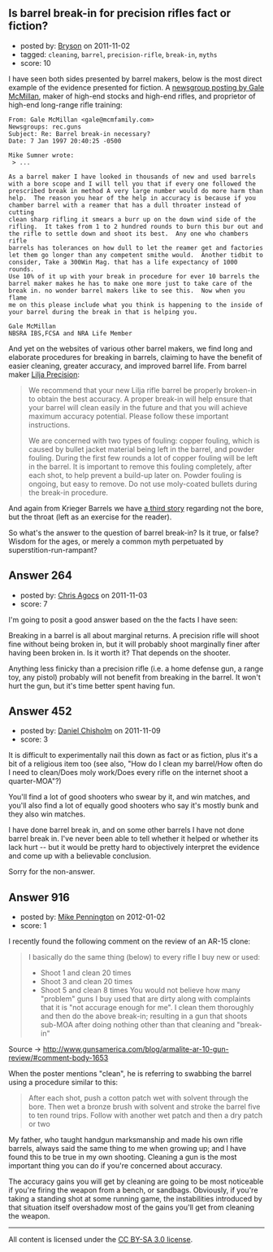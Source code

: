 ## Is barrel break-in for precision rifles fact or fiction?

- posted by: [Bryson](https://stackexchange.com/users/-1/32-bryson) on 2011-11-02
- tagged: `cleaning`, `barrel`, `precision-rifle`, `break-in`, `myths`
- score: 10

I have seen both sides presented by barrel makers, below is the most direct example of the evidence presented for fiction. A <a href="http://groups.google.com/group/rec.guns/browse_thread/thread/2f3e5b3c7be10adf/a4a6b09ef0cc8302?q=group:rec.guns+insubject:necessary+insubject:barrel+insubject:break+author:Gale+author:McMillan">newsgroup posting by Gale McMillan</a>, maker of high-end stocks and high-end rifles, and proprietor of high-end long-range rifle training: 

    From: Gale McMillan <gale@mcmfamily.com>
    Newsgroups: rec.guns
    Subject: Re: Barrel break-in necessary?
    Date: 7 Jan 1997 20:40:25 -0500
    
    Mike Sumner wrote:
     > ...
    
    As a barrel maker I have looked in thousands of new and used barrels
    with a bore scope and I will tell you that if every one followed the
    prescribed break in method A very large number would do more harm than
    help.  The reason you hear of the help in accuracy is because if you
    chamber barrel with a reamer that has a dull throater instead of cutting
    clean sharp rifling it smears a burr up on the down wind side of the
    rifling.  It takes from 1 to 2 hundred rounds to burn this bur out and
    the rifle to settle down and shoot its best.  Any one who chambers rifle
    barrels has tolerances on how dull to let the reamer get and factories
    let them go longer than any competent smithe would.  Another tidbit to
    consider, Take a 300Win Mag. that has a life expectancy of 1000 rounds. 
    Use 10% of it up with your break in procedure for ever 10 barrels the
    barrel maker makes he has to make one more just to take care of the
    break in. no wonder barrel makers like to see this.  Now when you flame
    me on this please include what you think is happening to the inside of
    your barrel during the break in that is helping you.
    
    Gale McMillan
    NBSRA IBS,FCSA and NRA Life Member

And yet on the websites of various other barrel makers, we find long and elaborate procedures for breaking in barrels, claiming to have the benefit of easier cleaning, greater accuracy, and improved barrel life. From barrel maker <a href="">Lilja Precision</a>:

> We recommend that your new Lilja rifle barrel be properly broken-in to
> obtain the best accuracy. A proper break-in will help ensure that your
> barrel will clean easily in the future and that you will achieve
> maximum accuracy potential. Please follow these important
> instructions.
> 
> We are concerned with two types of fouling: copper fouling, which is
> caused by bullet jacket material being left in the barrel, and powder
> fouling. During the first few rounds a lot of copper fouling will be
> left in the barrel. It is important to remove this fouling completely,
> after each shot, to help prevent a build-up later on. Powder fouling
> is ongoing, but easy to remove. Do not use moly-coated bullets during
> the break-in procedure.

And again from Krieger Barrels we have <a href="http://www.kriegerbarrels.com/Break_In__Cleaning-c1246-wp2558.htm">a third story</a> regarding not the bore, but the throat (left as an exercise for the reader).

So what's the answer to the question of barrel break-in? Is it true, or false? Wisdom for the ages, or merely a common myth perpetuated by superstition-run-rampant? 


## Answer 264

- posted by: [Chris Agocs](https://stackexchange.com/users/-1/12-chris-agocs) on 2011-11-03
- score: 7

I'm going to posit a good answer based on the the facts I have seen:

Breaking in a barrel is all about marginal returns. A precision rifle will shoot fine without being broken in, but it will probably shoot marginally finer after having been broken in. Is it worth it? That depends on the shooter. 

Anything less finicky than a precision rifle (i.e. a home defense gun, a range toy, any pistol) probably will not benefit from breaking in the barrel. It won't hurt the gun, but it's time better spent having fun.


## Answer 452

- posted by: [Daniel Chisholm](https://stackexchange.com/users/-1/36-daniel-chisholm) on 2011-11-09
- score: 3

It is difficult to experimentally nail this down as fact or as fiction, plus it's a bit of a religious item too (see also, "How do I clean my barrel/How often do I need to clean/Does moly work/Does every rifle on the internet shoot a quarter-MOA"?)

You'll find a lot of good shooters who swear by it, and win matches, and you'll also find a lot of equally good shooters who say it's mostly bunk and they also win matches.

I have done barrel break in, and on some other barrels I have not done barrel break in.  I've never been able to tell whether it helped or whether its lack hurt -- but it would be pretty hard to objectively interpret the evidence and come up with a believable conclusion.

Sorry for the non-answer.


## Answer 916

- posted by: [Mike Pennington](https://stackexchange.com/users/-1/342-mike-pennington) on 2012-01-02
- score: 1

I recently found the following comment on the review of an AR-15 clone:

> I basically do the same thing (below) to every rifle I buy new or used:
> 
> - Shoot 1 and clean 20 times
> - Shoot 3 and clean 20 times
> - Shoot 5 and clean 8 times
> You would not believe how many "problem" guns I buy used that are dirty along with complaints that it is "not accurage enough for me". I clean them thoroughly and then do the above break-in; resulting in a gun that shoots sub-MOA after doing nothing other than that cleaning and "break-in"

Source -> http://www.gunsamerica.com/blog/armalite-ar-10-gun-review/#comment-body-1653

When the poster mentions "clean", he is referring to swabbing the barrel using a procedure similar to this:

> After each shot, push a cotton patch wet with solvent through the bore. Then wet a bronze brush with solvent and stroke the barrel five to ten round trips. Follow with another wet patch and then a dry patch or two

My father, who taught handgun marksmanship and made his own rifle barrels, always said the same thing to me when growing up; and I have found this to be true in my own shooting.  Cleaning a gun is the most important thing you can do if you're concerned about accuracy.  

The accuracy gains you will get by cleaning are going to be most noticeable if you're firing the weapon from a bench, or sandbags.  Obviously, if you're taking a standing shot at some running game, the instabilities introduced by that situation itself overshadow most of the gains you'll get from cleaning the weapon.



---

All content is licensed under the [CC BY-SA 3.0 license](https://creativecommons.org/licenses/by-sa/3.0/).
